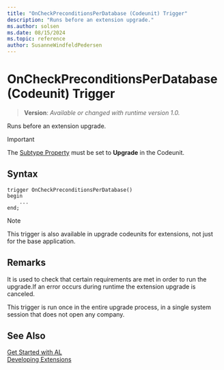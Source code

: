 ```yaml
---
title: "OnCheckPreconditionsPerDatabase (Codeunit) Trigger"
description: "Runs before an extension upgrade."
ms.author: solsen
ms.date: 08/15/2024
ms.topic: reference
author: SusanneWindfeldPedersen
---
```

[//]: # (START>DO_NOT_EDIT)
[//]: # (IMPORTANT:Do not edit any of the content between here and the END>DO_NOT_EDIT.)
[//]: # (Any modifications should be made in the .xml files in the ModernDev repo.)

# OnCheckPreconditionsPerDatabase (Codeunit) Trigger
> **Version**: _Available or changed with runtime version 1.0._

Runs before an extension upgrade.

> [!IMPORTANT]
> The [Subtype Property](../../properties/devenv-subtype-property.md) must be set to **Upgrade** in the Codeunit.

## Syntax
```AL
trigger OnCheckPreconditionsPerDatabase()
begin
    ...
end;
```



[//]: # (IMPORTANT: END>DO_NOT_EDIT)

> [!NOTE]  
> This trigger is also available in upgrade codeunits for extensions, not just for the base application. 

## Remarks

It is used to check that certain requirements are met in order to run the upgrade.If an error occurs during runtime the extension upgrade is canceled.

This trigger is run once in the entire upgrade process, in a single system session that does not open any company.

## See Also  
[Get Started with AL](../../devenv-get-started.md)  
[Developing Extensions](../../devenv-dev-overview.md)  
